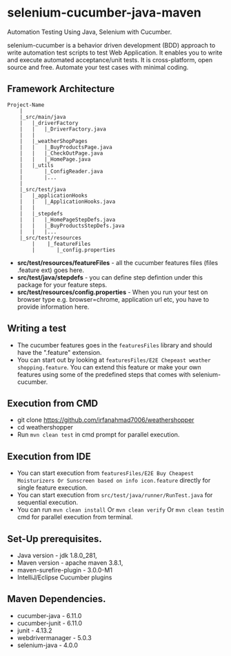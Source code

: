 selenium-cucumber-java-maven
=================

Automation Testing Using Java, Selenium with Cucumber.

selenium-cucumber is a behavior driven development (BDD) approach to write automation test scripts to test Web Application.
It enables you to write and execute automated acceptance/unit tests.
It is cross-platform, open source and free.
Automate your test cases with minimal coding.

Framework Architecture
--------------
	Project-Name
		|
		|_src/main/java
		|	|_driverFactory
		|	|	|_DriverFactory.java
		|	|
		|	|_weatherShopPages
		|	|	|_BuyProductsPage.java
		|	|	|_CheckOutPage.java
		|	|	|_HomePage.java
		|	|_utils
		|		|_ConfigReader.java
		|		|...
		|
		|_src/test/java
		|	|_applicationHooks
		|	|	|_ApplicationHooks.java
		|	|
		|	|_stepdefs
		|	|	|_HomePageStepDefs.java
		|	|	|_BuyProductsStepDefs.java
		|	|	|...
		|_src/test/resources
            |    |_featureFiles
            |       |_config.properties


* **src/test/resources/featureFiles** - all the cucumber features files (files .feature ext) goes here.
* **src/test/java/stepdefs** - you can define step defintion under this package for your feature steps.
* **src/test/resources/config.properties** - When you run your test on browser type e.g. browser=chrome, application url etc, you have to provide information here.


Writing a test
--------------
* The cucumber features goes in the `featuresFiles` library and should have the ".feature" extension.
* You can start out by looking at `featuresFiles/E2E Chepeast weather shopping.feature`. You can extend this feature or make your own features using some of the predefined steps that comes with selenium-cucumber.

Execution from CMD
-----------------
* git clone https://github.com/irfanahmad7006/weathershopper
* cd weathershopper
* Run `mvn clean test` in cmd prompt for parallel execution.


Execution from IDE
-----------------  
* You can start execution from `featuresFiles/E2E Buy Cheapest Moisturizers Or Sunscreen based on info icon.feature` directly for single feature execution.
* You can start execution from `src/test/java/runner/RunTest.java` for sequential execution.
* You can run `mvn clean install` Or `mvn clean verify` Or `mvn clean test`in cmd for parallel execution from terminal.

Set-Up prerequisites.
-----------------
* Java version - jdk 1.8.0_281,
* Maven version - apache maven 3.8.1,      
* maven-surefire-plugin - 3.0.0-M1
* IntelliJ/Eclipse Cucumber plugins

Maven Dependencies.
-----------------
* cucumber-java - 6.11.0
* cucumber-junit - 6.11.0
* junit - 4.13.2
* webdrivermanager - 5.0.3
* selenium-java - 4.0.0

